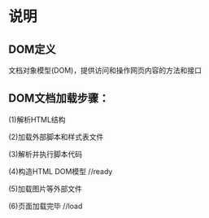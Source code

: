 # 说明

## DOM定义

文档对象模型(DOM)，提供访问和操作网页内容的方法和接口

## DOM文档加载步骤：

(1)解析HTML结构

(2)加载外部脚本和样式表文件

(3)解析并执行脚本代码

(4)构造HTML  DOM模型  //ready

(5)加载图片等外部文件

(6)页面加载完毕  //load
